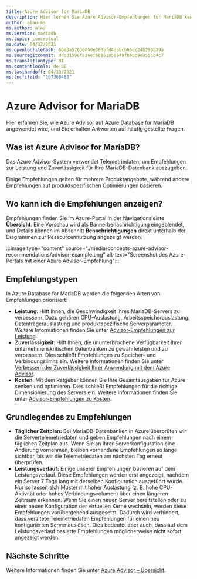 ```yaml
---
title: Azure Advisor for MariaDB
description: Hier lernen Sie Azure Advisor-Empfehlungen für MariaDB kennen.
author: alau-ms
ms.author: alau
ms.service: mariadb
ms.topic: conceptual
ms.date: 04/12/2021
ms.openlocfilehash: 60a0a5763085de38dbfd4dabcb65dc24b299b29a
ms.sourcegitcommit: dddd1596fa368f68861856849fbbbb9ea55cb4c7
ms.translationtype: HT
ms.contentlocale: de-DE
ms.lasthandoff: 04/13/2021
ms.locfileid: "107368483"
---
```

# <a name="azure-advisor-for-mariadb"></a>Azure Advisor for MariaDB
Hier erfahren Sie, wie Azure Advisor auf Azure Database for MariaDB angewendet wird, und Sie erhalten Antworten auf häufig gestellte Fragen.
## <a name="what-is-azure-advisor-for-mariadb"></a>Was ist Azure Advisor for MariaDB?
Das Azure Advisor-System verwendet Telemetriedaten, um Empfehlungen zur Leistung und Zuverlässigkeit für Ihre MariaDB-Datenbank auszugeben. 

Einige Empfehlungen gelten für mehrere Produktangebote, während andere Empfehlungen auf produktspezifischen Optimierungen basieren.
## <a name="where-can-i-view-my-recommendations"></a>Wo kann ich die Empfehlungen anzeigen?
Empfehlungen finden Sie im Azure-Portal in der Navigationsleiste **Übersicht**. Eine Vorschau wird als Bannerbenachrichtigung eingeblendet, und Details können im Abschnitt **Benachrichtigungen** direkt unterhalb der Diagrammen zur Ressourcennutzung angezeigt werden.

:::image type="content" source="./media/concepts-azure-advisor-recommendations/advisor-example.png" alt-text="Screenshot des Azure-Portals mit einer Azure Advisor-Empfehlung":::

## <a name="recommendation-types"></a>Empfehlungstypen
In Azure Database for MariaDB werden die folgenden Arten von Empfehlungen priorisiert:
* **Leistung**: Hilft Ihnen, die Geschwindigkeit Ihres MariaDB-Servers zu verbessern. Dazu gehören CPU-Auslastung, Arbeitsspeicherauslastung, Datenträgerauslastung und produktspezifische Serverparameter. Weitere Informationen finden Sie unter [Advisor-Empfehlungen zur Leistung](../advisor/advisor-performance-recommendations.md).
* **Zuverlässigkeit**: Hilft Ihnen, die ununterbrochene Verfügbarkeit Ihrer unternehmenskritischen Datenbanken zu gewährleisten und zu verbessern. Dies schließt Empfehlungen zu Speicher- und Verbindungslimits ein. Weitere Informationen finden Sie unter [Verbessern der Zuverlässigkeit Ihrer Anwendung mit dem Azure Advisor](../advisor/advisor-high-availability-recommendations.md).
* **Kosten**: Mit dem Ratgeber können Sie Ihre Gesamtausgaben für Azure senken und optimieren. Dies schließt Empfehlungen für die richtige Dimensionierung des Servers ein. Weitere Informationen finden Sie unter [Advisor-Empfehlungen zu Kosten](../advisor/advisor-cost-recommendations.md).

## <a name="understanding-your-recommendations"></a>Grundlegendes zu Empfehlungen
* **Täglicher Zeitplan:** Bei MariaDB-Datenbanken in Azure überprüfen wir die Servertelemetriedaten und geben Empfehlungen nach einem täglichen Zeitplan aus. Wenn Sie an Ihrer Serverkonfiguration eine Änderung vornehmen, bleiben vorhandene Empfehlungen so lange sichtbar, bis wir die Telemetriedaten am nächsten Tag erneut überprüfen. 
* **Leistungsverlauf:** Einige unserer Empfehlungen basieren auf dem Leistungsverlauf. Diese Empfehlungen werden erst angezeigt, nachdem ein Server 7 Tage lang mit derselben Konfiguration ausgeführt wurde. Nur so lassen sich Muster mit hoher Auslastung (z. B. hohe CPU-Aktivität oder hohes Verbindungsvolumen) über einen längeren Zeitraum erkennen. Wenn Sie einen neuen Server bereitstellen oder zu einer neuen Konfiguration der virtuellen Kerne wechseln, werden diese Empfehlungen vorübergehend ausgesetzt. Dadurch wird verhindert, dass veraltete Telemetriedaten Empfehlungen für einen neu konfigurierten Server auslösen. Dies bedeutet aber auch, dass auf dem Leistungsverlauf basierte Empfehlungen möglicherweise nicht sofort angezeigt werden.

## <a name="next-steps"></a>Nächste Schritte
Weitere Informationen finden Sie unter [Azure Advisor – Übersicht](../advisor/advisor-overview.md).
